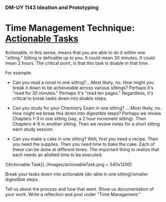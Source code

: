 ### DM-UY 1143 Ideation and Prototyping


# Time Management Technique: [Actionable Tasks](ActionableTasks.md)

Actionable, in this sense, means that you are able to do it within one "sitting." Sitting is definable up to you. It could mean 30 minutes. It could mean 2 hours. The critical point, is that this task is doable in that time.

For example:

* Can you read a novel in one sitting?....Most likely, no. How might you break it down to be acheiveable across various sittings? Perhaps it's "read for 30 minutes." Perhaps it's "read ten pages." Regardless, it's critical to break tasks down into doable steps.

* Can you study for your Chemistry Exam in one sitting? ....Most likely, no. How might we break this down into digestible steps? Perhaps we review Chapters 1-3 in one sitting (say, a 2 hour increment sitting). Then Chapters 4-6 in another sitting. Then we review notes for a short sitting each study session.

* Can you make a cake in one sitting? Well, first you need a recipe. Then you need the supplies. Then you need time to bake the cake. Each of these can be done at different times. The important thing to realize that each needs an allotted time to be executed. 

![Actionable Task](../Images/actionableTask.png = 540x1200)


Break your tasks down into actionable (do-able in one sitting)/smaller digestible steps. 

Tell us about the process and how that went. Show us documentation of your work. Write a reflection and post under "Time Management."